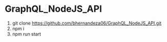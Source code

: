 # GraphQL_NodeJS_API

1. git clone https://github.com/bhernandeza06/GraphQL_NodeJS_API.git
2. npm i
3. npm run start
